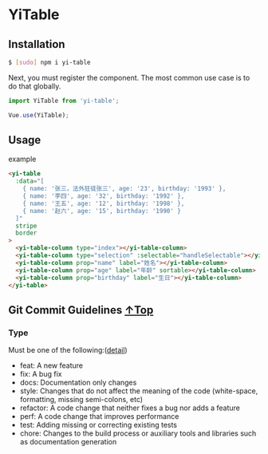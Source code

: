# YiTable

## Installation

```sh
$ [sudo] npm i yi-table
```
Next, you must register the component. The most common use case is to do that globally.

```js
import YiTable from 'yi-table';

Vue.use(YiTable);
```

## Usage

example

```html
<yi-table
  :data="[
    { name: '张三，法外狂徒张三', age: '23', birthday: '1993' },
    { name: '李四', age: '32', birthday: '1992' },
    { name: '王五', age: '12', birthday: '1998' },
    { name: '赵六', age: '15', birthday: '1990' }
  ]"
  stripe
  border
>
  <yi-table-column type="index"></yi-table-column>
  <yi-table-column type="selection" :selectable="handleSelectable"></yi-table-column>
  <yi-table-column prop="name" label="姓名"></yi-table-column>
  <yi-table-column prop="age" label="年龄" sortable></yi-table-column>
  <yi-table-column prop="birthday" label="生日"></yi-table-column>
</yi-table>
```


## <span id="git-commit">Git Commit Guidelines</span> [↑Top](#top)

### Type

Must be one of the following:([detail](https://github.com/angular/angular.js/blob/master/DEVELOPERS.md))

+ feat: A new feature
+ fix: A bug fix
+ docs: Documentation only changes
+ style: Changes that do not affect the meaning of the code (white-space, formatting, missing semi-colons, etc)
+ refactor: A code change that neither fixes a bug nor adds a feature
+ perf: A code change that improves performance
+ test: Adding missing or correcting existing tests
+ chore: Changes to the build process or auxiliary tools and libraries such as documentation generation
